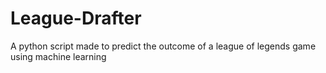 # League-Drafter
A python script made to predict the outcome of a league of legends game using machine learning

